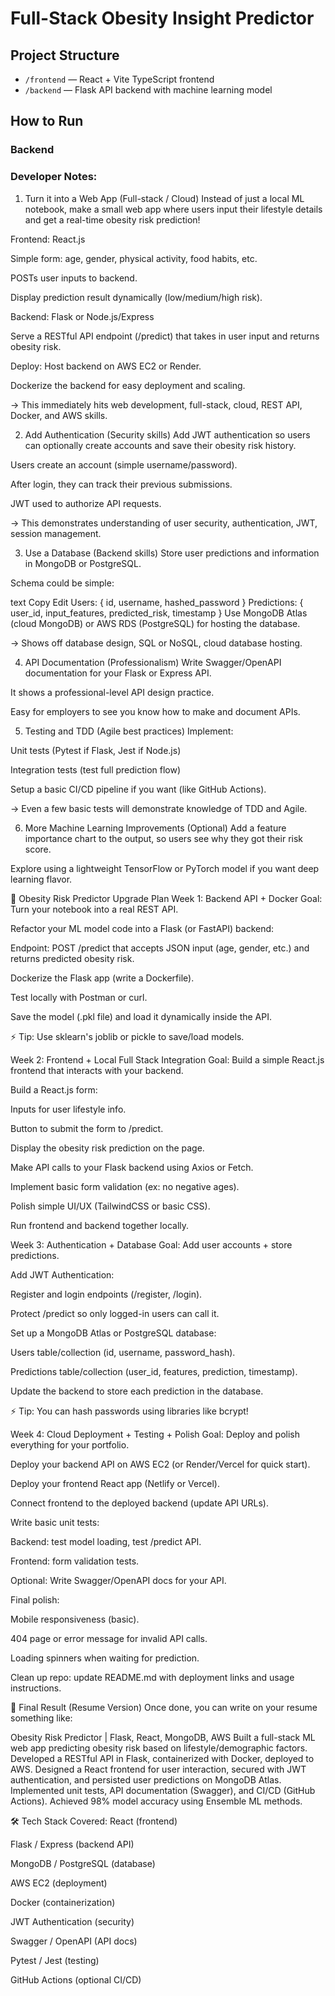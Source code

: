 # Full-Stack Obesity Insight Predictor

## Project Structure
- `/frontend` — React + Vite TypeScript frontend
- `/backend` — Flask API backend with machine learning model

## How to Run
### Backend

### Developer Notes:
1. Turn it into a Web App (Full-stack / Cloud)
Instead of just a local ML notebook, make a small web app where users input their lifestyle details and get a real-time obesity risk prediction!

Frontend: React.js

Simple form: age, gender, physical activity, food habits, etc.

POSTs user inputs to backend.

Display prediction result dynamically (low/medium/high risk).

Backend: Flask or Node.js/Express

Serve a RESTful API endpoint (/predict) that takes in user input and returns obesity risk.

Deploy: Host backend on AWS EC2 or Render.

Dockerize the backend for easy deployment and scaling.

→ This immediately hits web development, full-stack, cloud, REST API, Docker, and AWS skills.

2. Add Authentication (Security skills)
Add JWT authentication so users can optionally create accounts and save their obesity risk history.

Users create an account (simple username/password).

After login, they can track their previous submissions.

JWT used to authorize API requests.

→ This demonstrates understanding of user security, authentication, JWT, session management.

3. Use a Database (Backend skills)
Store user predictions and information in MongoDB or PostgreSQL.

Schema could be simple:

text
Copy
Edit
Users: { id, username, hashed_password }
Predictions: { user_id, input_features, predicted_risk, timestamp }
Use MongoDB Atlas (cloud MongoDB) or AWS RDS (PostgreSQL) for hosting the database.

→ Shows off database design, SQL or NoSQL, cloud database hosting.

4. API Documentation (Professionalism)
Write Swagger/OpenAPI documentation for your Flask or Express API.

It shows a professional-level API design practice.

Easy for employers to see you know how to make and document APIs.

5. Testing and TDD (Agile best practices)
Implement:

Unit tests (Pytest if Flask, Jest if Node.js)

Integration tests (test full prediction flow)

Setup a basic CI/CD pipeline if you want (like GitHub Actions).

→ Even a few basic tests will demonstrate knowledge of TDD and Agile.

6. More Machine Learning Improvements (Optional)
Add a feature importance chart to the output, so users see why they got their risk score.

Explore using a lightweight TensorFlow or PyTorch model if you want deep learning flavor.

🚀 Obesity Risk Predictor Upgrade Plan
Week 1: Backend API + Docker
Goal: Turn your notebook into a real REST API.

 Refactor your ML model code into a Flask (or FastAPI) backend:

Endpoint: POST /predict that accepts JSON input (age, gender, etc.) and returns predicted obesity risk.

 Dockerize the Flask app (write a Dockerfile).

 Test locally with Postman or curl.

 Save the model (.pkl file) and load it dynamically inside the API.

⚡ Tip: Use sklearn's joblib or pickle to save/load models.

Week 2: Frontend + Local Full Stack Integration
Goal: Build a simple React.js frontend that interacts with your backend.

 Build a React.js form:

Inputs for user lifestyle info.

Button to submit the form to /predict.

Display the obesity risk prediction on the page.

 Make API calls to your Flask backend using Axios or Fetch.

 Implement basic form validation (ex: no negative ages).

 Polish simple UI/UX (TailwindCSS or basic CSS).

 Run frontend and backend together locally.

Week 3: Authentication + Database
Goal: Add user accounts + store predictions.

 Add JWT Authentication:

Register and login endpoints (/register, /login).

Protect /predict so only logged-in users can call it.

 Set up a MongoDB Atlas or PostgreSQL database:

Users table/collection (id, username, password_hash).

Predictions table/collection (user_id, features, prediction, timestamp).

 Update the backend to store each prediction in the database.

⚡ Tip: You can hash passwords using libraries like bcrypt!

Week 4: Cloud Deployment + Testing + Polish
Goal: Deploy and polish everything for your portfolio.

 Deploy your backend API on AWS EC2 (or Render/Vercel for quick start).

 Deploy your frontend React app (Netlify or Vercel).

 Connect frontend to the deployed backend (update API URLs).

 Write basic unit tests:

Backend: test model loading, test /predict API.

Frontend: form validation tests.

 Optional: Write Swagger/OpenAPI docs for your API.

 Final polish:

Mobile responsiveness (basic).

404 page or error message for invalid API calls.

Loading spinners when waiting for prediction.

Clean up repo: update README.md with deployment links and usage instructions.

📜 Final Result (Resume Version)
Once done, you can write on your resume something like:

Obesity Risk Predictor | Flask, React, MongoDB, AWS
Built a full-stack ML web app predicting obesity risk based on lifestyle/demographic factors. Developed a RESTful API in Flask, containerized with Docker, deployed to AWS. Designed a React frontend for user interaction, secured with JWT authentication, and persisted user predictions on MongoDB Atlas. Implemented unit tests, API documentation (Swagger), and CI/CD (GitHub Actions). Achieved 98% model accuracy using Ensemble ML methods.

🛠 Tech Stack Covered:
React (frontend)

Flask / Express (backend API)

MongoDB / PostgreSQL (database)

AWS EC2 (deployment)

Docker (containerization)

JWT Authentication (security)

Swagger / OpenAPI (API docs)

Pytest / Jest (testing)

GitHub Actions (optional CI/CD)